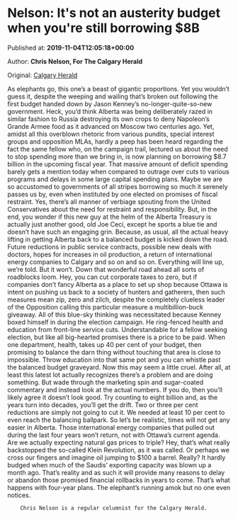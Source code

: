 
# Nelson: It's not an austerity budget when you're still borrowing $8B

Published at: **2019-11-04T12:05:18+00:00**

Author: **Chris Nelson, For The Calgary Herald**

Original: [Calgary Herald](https://calgaryherald.com/opinion/columnists/nelson-its-not-an-austerity-budget-when-youre-still-borrowing-8b)

As elephants go, this one’s a beast of gigantic proportions.
Yet you wouldn’t guess it, despite the weeping and wailing that’s broken out following the first budget handed down by Jason Kenney’s no-longer-quite-so-new government.
Heck, you’d think Alberta was being deliberately razed in similar fashion to Russia destroying its own crops to deny Napoleon’s Grande Armee food as it advanced on Moscow two centuries ago.
Yet, amidst all this overblown rhetoric from various pundits, special interest groups and opposition MLAs, hardly a peep has been heard regarding the fact the same fellow who, on the campaign trail, lectured us about the need to stop spending more than we bring in, is now planning on borrowing $8.7 billion in the upcoming fiscal year.
That massive amount of deficit spending barely gets a mention today when compared to outrage over cuts to various programs and delays in some large capital spending plans. Maybe we are so accustomed to governments of all stripes borrowing so much it serenely passes us by, even when instituted by one elected on promises of fiscal restraint.
Yes, there’s all manner of verbiage spouting from the United Conservatives about the need for restraint and responsibility. But, in the end, you wonder if this new guy at the helm of the Alberta Treasury is actually just another good, old Joe Ceci, except he sports a blue tie and doesn’t have such an engaging grin.
Because, as usual, all the actual heavy lifting in getting Alberta back to a balanced budget is kicked down the road. Future reductions in public service contracts, possible new deals with doctors, hopes for increases in oil production, a return of international energy companies to Calgary and so on and so on. Everything will line up, we’re told.
But it won’t. Down that wonderful road ahead all sorts of roadblocks loom. Hey, you can cut corporate taxes to zero, but if companies don’t fancy Alberta as a place to set up shop because Ottawa is intent on pushing us back to a society of hunters and gatherers, then such measures mean zip, zero and zilch, despite the completely clueless leader of the Opposition calling this particular measure a multibillion-buck giveaway.
All of this blue-sky thinking was necessitated because Kenney boxed himself in during the election campaign. He ring-fenced health and education from front-line service cuts. Understandable for a fellow seeking election, but like all big-hearted promises there is a price to be paid.
When one department, health, takes up 40 per cent of your budget, then promising to balance the darn thing without touching that area is close to impossible. Throw education into that same pot and you can whistle past the balanced budget graveyard.
Now this may seem a little cruel. After all, at least this latest lot actually recognizes there’s a problem and are doing something. But wade through the marketing spin and sugar-coated commentary and instead look at the actual numbers. If you do, then you’ll likely agree it doesn’t look good. Try counting to eight billion and, as the years turn into decades, you’ll get the drift.
Two or three per cent reductions are simply not going to cut it. We needed at least 10 per cent to even reach the balancing ballpark.
So let’s be realistic, times will not get any easier in Alberta. Those international energy companies that pulled out during the last four years won’t return, not with Ottawa’s current agenda.
Are we actually expecting natural gas prices to triple? Hey, that’s what really backstopped the so-called Klein Revolution, as it was called. Or perhaps we cross our fingers and imagine oil jumping to $100 a barrel. Really? It hardly budged when much of the Saudis’ exporting capacity was blown up a month ago.
That’s reality and as such it will provide many reasons to delay or abandon those promised financial rollbacks in years to come. That’s what happens with four-year plans.
The elephant’s running amok but no one even notices.

        Chris Nelson is a regular columnist for the Calgary Herald.
      
